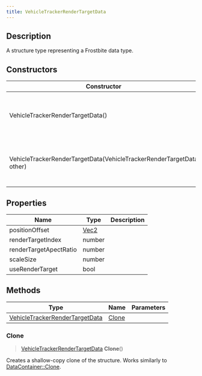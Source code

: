 ```yaml
---
title: VehicleTrackerRenderTargetData
---
```

## Description

A structure type representing a Frostbite data type.

## Constructors

| Constructor                                                          | Description                                              |
| -------------------------------------------------------------------- | -------------------------------------------------------- |
| VehicleTrackerRenderTargetData()                                     | Create a new instance of this structure type.            |
| VehicleTrackerRenderTargetData(VehicleTrackerRenderTargetData other) | Create a reference copy of a structure of the same type. |

## Properties

| Name                   | Type                              | Description |
| ---------------------- | --------------------------------- | ----------- |
| positionOffset         | [Vec2](/vext/ref/shared/class/vec2) |             |
| renderTargetIndex      | number                            |             |
| renderTargetApectRatio | number                            |             |
| scaleSize              | number                            |             |
| useRenderTarget        | bool                              |             |

## Methods

| Type                                                             | Name            | Parameters |
| ---------------------------------------------------------------- | --------------- | ---------- |
| [VehicleTrackerRenderTargetData](/vext/ref/fb/vehicletrackerrendertargetdata/) | [Clone](#clone) |            |

### Clone

> [VehicleTrackerRenderTargetData](/vext/ref/fb/vehicletrackerrendertargetdata/) **Clone**()

Creates a shallow-copy clone of the structure. Works similarly to [DataContainer::Clone](/vext/ref/shared/class/datacontainer#clone).
